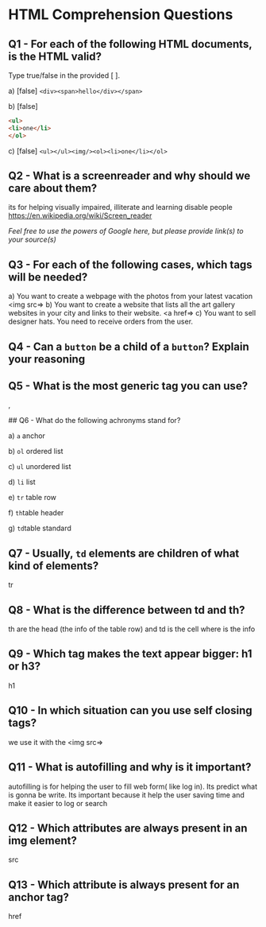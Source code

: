 # HTML Comprehension Questions

## Q1 - For each of the following HTML documents, is the HTML valid?

Type true/false in the provided [ ].

a) [false] `<div><span>hello</div></span>`

b) [false]

```html
<ul>
<li>one</li>
</ol>
```

c) [false] `<ul></ul><img/><ol><li>one</li></ol>`

## Q2 - What is a screenreader and why should we care about them?

its for helping visually impaired, illiterate and learning disable people
https://en.wikipedia.org/wiki/Screen_reader

_Feel free to use the powers of Google here, but please provide link(s) to your source(s)_

## Q3 - For each of the following cases, which tags will be needed?

a) You want to create a webpage with the photos from your latest vacation 
<img src=>
b) You want to create a website that lists all the art gallery websites in your city and links to their website. 
<a href=>
c) You want to sell designer hats. You need to receive orders from the user.

## Q4 - Can a `button` be a child of a `button`? Explain your reasoning

## Q5 - What is the most generic tag you can use?
<div>, <p>
## Q6 - What do the following achronyms stand for?

a) `a` anchor

b) `ol` ordered list

c) `ul` unordered list

d) `li` list

e) `tr` table row

f) `th`table header 

g) `td`table standard 

## Q7 - Usually, `td` elements are children of what kind of elements?
tr
## Q8 - What is the difference between td and th?
th are the head (the info of the table row) and td is the cell where is the info
## Q9 - Which tag makes the text appear bigger: h1 or h3?
h1
## Q10 - In which situation can you use self closing tags?
we use it with the <img src=>
## Q11 - What is autofilling and why is it important?
autofilling is for helping the user to fill web form( like log in). Its predict what is gonna be write. Its important because it help the user saving time and make it easier to log or search
## Q12 - Which attributes are always present in an img element?
src
## Q13 - Which attribute is always present for an anchor tag?
href